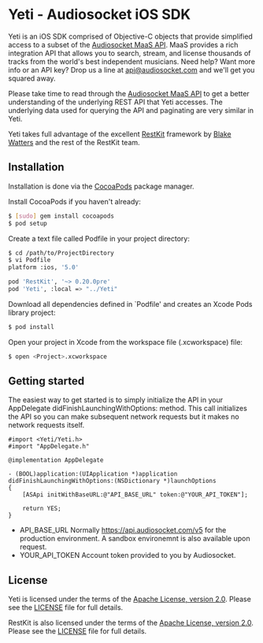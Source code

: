 # Yeti - Audiosocket iOS SDK

Yeti is an iOS SDK comprised of Objective-C objects that provide simplified access to a
subset of the [Audiosocket MaaS API](http://http://develop.audiosocket.com/).
MaaS provides a rich integration API that allows you to search, stream, and license
thousands of tracks from the world's best
independent musicians. Need help? Want more info or an API key?
Drop us a line at api@audiosocket.com and we'll get you squared away.

Please take time to read through the [Audiosocket MaaS API](http://http://develop.audiosocket.com/) to get
a better understanding of the underlying REST API that Yeti accesses.
The underlying data used for querying the API and paginating are very similar in Yeti.

Yeti takes full advantage of the excellent [RestKit](https://github.com/RestKit/RestKit)
framework  by [Blake Watters](http://twitter.com/blakewatters) and the rest of the RestKit team.

## Installation

Installation is done via the [CocoaPods](http://cocoapods.org/) package manager.

Install CocoaPods if you haven't already:

``` bash
$ [sudo] gem install cocoapods
$ pod setup
```

Create a text file called Podfile in your project directory:

``` bash
$ cd /path/to/ProjectDirectory
$ vi Podfile
platform :ios, '5.0'

pod 'RestKit', '~> 0.20.0pre'
pod 'Yeti', :local => "../Yeti"
```

Download all dependencies defined in `Podfile' and creates an Xcode Pods library project:

``` bash
$ pod install
```

Open your project in Xcode from the workspace file (.xcworkspace) file:

``` bash
$ open <Project>.xcworkspace
```

## Getting started

The easiest way to get started is to simply initialize the API in your
AppDelegate didFinishLaunchingWithOptions: method. This call initializes the API
so you can make subsequent network requests but it makes no network requests itself.

```
#import <Yeti/Yeti.h>
#import "AppDelegate.h"

@implementation AppDelegate

- (BOOL)application:(UIApplication *)application didFinishLaunchingWithOptions:(NSDictionary *)launchOptions
{
    [ASApi initWithBaseURL:@"API_BASE_URL" token:@"YOUR_API_TOKEN"];

    return YES;
}
```

* API_BASE_URL Normally https://api.audiosocket.com/v5 for the production environment. A sandbox environemnt is also available upon request.
* YOUR_API_TOKEN Account token provided to you by Audiosocket.


## License

Yeti is licensed under the terms of the [Apache License, version 2.0](http://www.apache.org/licenses/LICENSE-2.0.html).
Please see the [LICENSE](https://github.com/Yeti/Yeti/blob/master/LICENSE) file for full details.

RestKit is also licensed under the terms of the [Apache License, version 2.0](http://www.apache.org/licenses/LICENSE-2.0.html).
Please see the [LICENSE](https://github.com/RestKit/RestKit/blob/master/LICENSE) file for full details.
